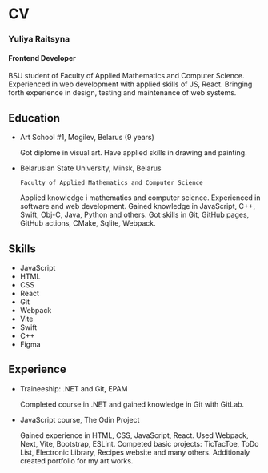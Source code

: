 # CV
### Yuliya Raitsyna 
#### Frontend Developer

BSU student of Faculty of Applied Mathematics and Computer Science. Experienced in web development with applied skills of JS, React. Bringing forth experience in design, testing and maintenance of web systems.

## Education
- Art School #1, Mogilev, Belarus (9 years)
  
  Got diplome in visual art. Have applied skills in drawing and painting.

  
- Belarusian State University, Minsk, Belarus
  
  `Faculty of Applied Mathematics and Computer Science`
  
  Applied knowledge i mathematics and computer science. Experienced in software and web development. Gained knowledge in JavaScript, C++, Swift, Obj-C, Java, Python and others. Got skills in   Git, GitHub pages, GitHub actions, CMake, Sqlite, Webpack.

## Skills
- JavaScript
- HTML
- CSS
- React
- Git
- Webpack
- Vite
- Swift
- C++
- Figma

## Experience
- Traineeship: .NET and Git, EPAM
  
  Completed course in .NET and gained knowledge in Git with GitLab.

  
- JavaScript course, The Odin Project

  Gained experience in HTML, CSS, JavaScript, React. Used Webpack, Next, Vite, Bootstrap, ESLint. Competed basic projects: TicTacToe, ToDo List, Electronic Library, Recipes website and many others. Additionaly created portfolio for my art works.
